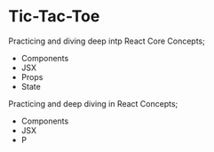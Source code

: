 # Tic-Tac-Toe

Practicing and diving deep intp React Core Concepts; 
- Components
- JSX
- Props
- State

Practicing and deep diving in React Concepts; 
- Components
- JSX
- P




